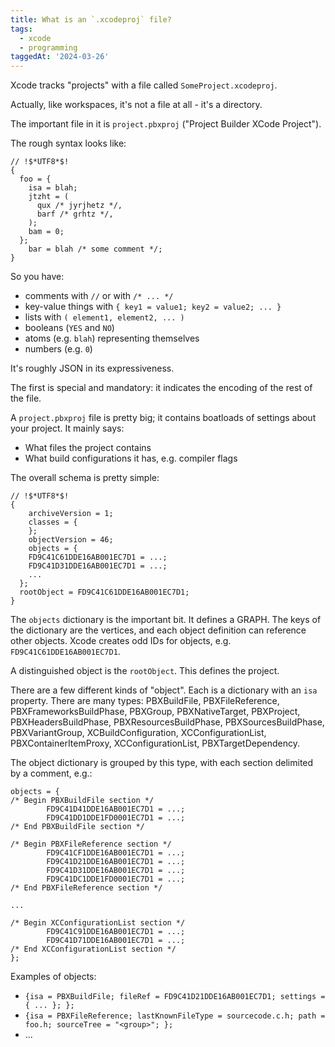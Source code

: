```yaml
---
title: What is an `.xcodeproj` file?
tags:
  - xcode
  - programming
taggedAt: '2024-03-26'
---
```


Xcode tracks "projects" with a file called `SomeProject.xcodeproj`.

Actually, like workspaces, it's not a file at all - it's a directory.

The important file in it is `project.pbxproj` ("Project Builder XCode Project").

The rough syntax looks like:

```
// !$*UTF8*$!
{
  foo = {
    isa = blah;
    jtzht = (
      qux /* jyrjhetz */,
      barf /* grhtz */,
    );
    bam = 0;
  };
	bar = blah /* some comment */;
}
```

So you have:

* comments with `//` or with `/* ... */`
* key-value things with `{ key1 = value1; key2 = value2; ... }`
* lists with `( element1, element2, ... )`
* booleans (`YES` and `NO`)
* atoms (e.g. `blah`) representing themselves
* numbers (e.g. `0`)

It's roughly JSON in its expressiveness.

The first is special and mandatory: it indicates the encoding of the rest of the file.

A `project.pbxproj` file is pretty big; it contains boatloads of settings about your project. It mainly says:

* What files the project contains
* What build configurations it has, e.g. compiler flags

The overall schema is pretty simple:

```
// !$*UTF8*$!
{
	archiveVersion = 1;
	classes = {
	};
	objectVersion = 46;
	objects = {
    FD9C41C61DDE16AB001EC7D1 = ...;
    FD9C41D31DDE16AB001EC7D1 = ...;
    ...
  };
  rootObject = FD9C41C61DDE16AB001EC7D1;
}
```

The `objects` dictionary is the important bit. It defines a GRAPH. The keys of the dictionary are the vertices, and each object definition can reference other objects. Xcode creates odd IDs for objects, e.g. `FD9C41C61DDE16AB001EC7D1`.

A distinguished object is the `rootObject`. This defines the project.

There are a few different kinds of "object". Each is a dictionary with an `isa` property. There are many types: PBXBuildFile, PBXFileReference, PBXFrameworksBuildPhase, PBXGroup, PBXNativeTarget, PBXProject, PBXHeadersBuildPhase, PBXResourcesBuildPhase, PBXSourcesBuildPhase, PBXVariantGroup, XCBuildConfiguration, XCConfigurationList, PBXContainerItemProxy, XCConfigurationList, PBXTargetDependency.

The object dictionary is grouped by this type, with each section delimited by a comment, e.g.:

```
objects = {
/* Begin PBXBuildFile section */
		FD9C41D41DDE16AB001EC7D1 = ...;
		FD9C41DD1DDE1FD0001EC7D1 = ...;
/* End PBXBuildFile section */

/* Begin PBXFileReference section */
		FD9C41CF1DDE16AB001EC7D1 = ...;
		FD9C41D21DDE16AB001EC7D1 = ...;
		FD9C41D31DDE16AB001EC7D1 = ...;
		FD9C41DC1DDE1FD0001EC7D1 = ...;
/* End PBXFileReference section */

...

/* Begin XCConfigurationList section */
		FD9C41C91DDE16AB001EC7D1 = ...;
		FD9C41D71DDE16AB001EC7D1 = ...;
/* End XCConfigurationList section */
};
```

Examples of objects:

* `{isa = PBXBuildFile; fileRef = FD9C41D21DDE16AB001EC7D1; settings = { ... }; };`
* `{isa = PBXFileReference; lastKnownFileType = sourcecode.c.h; path = foo.h; sourceTree = "<group>"; };`
* ...

